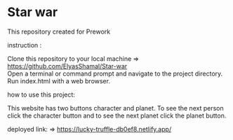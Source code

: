 # Star war 
This repository created for Prework

instruction :

Clone this repository to your local machine => https://github.com/ElyasShamal/Star-war  
Open a terminal or command prompt and navigate to the project directory.  
Run index.html with a web browser.

how to use this project:  

This website has two buttons character and planet. To see the next person click the character button and to see the next planet click the planet button.

deployed link: => https://lucky-truffle-db0ef8.netlify.app/


